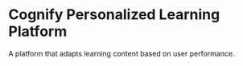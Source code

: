 # Cognify Personalized Learning Platform
A platform that adapts learning content based on user performance.